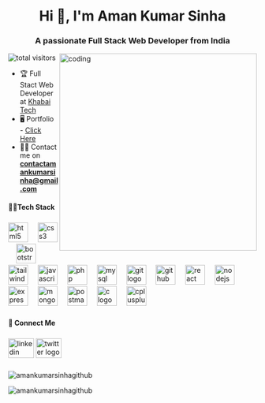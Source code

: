 <h1 align="center">Hi 👋, I'm Aman Kumar Sinha</h1>
<h3 align="center">A passionate Full Stack Web Developer from India</h3>

<img
  align="right"
  alt="coding"
  width="400px"
src="https://camo.githubusercontent.com/7de37139d0b4c1ce40865e799b446c0e963a3dd8fb68d239707237c40604fa3d/68747470733a2f2f63646e2e6472696262626c652e636f6d2f75736572732f3733303730332f73637265656e73686f74732f363538313234332f6176656e746f2e676966"
/>

<p align="left">
  <img
    src="https://komarev.com/ghpvc/?username=amankumarsinhagithub&label=Profile%20views&color=0e75b6&style=flat"
    alt="total visitors"
  />
</p>



- 🏆 Full Stact Web Developer at [Khabai Tech](https://khabaitech.com/)
- 🖥️ Portfolio - [Click Here](https://amankumarsinhagithub.github.io/Portfolio/)
- 👨‍💻 Contact me on **contactamankumarsinha@gmail.com**


<h4 align="left">🧑‍💻Tech Stack</h4>

###

<div align="left">
  <img src="https://cdn.jsdelivr.net/gh/devicons/devicon/icons/html5/html5-original.svg" height="40" alt="html5 logo"  />
  <img width="12" />
  <img src="https://cdn.jsdelivr.net/gh/devicons/devicon/icons/css3/css3-original.svg" height="40" alt="css3 logo"  />
  <img width="12" />
  <img src="https://cdn.jsdelivr.net/gh/devicons/devicon/icons/bootstrap/bootstrap-original.svg" height="40" alt="bootstrap logo"  />
  <img width="12" />
  <img src="https://cdn.simpleicons.org/tailwindcss/06B6D4" height="40" alt="tailwindcss logo"  />
  <img width="12" />
  <img src="https://cdn.jsdelivr.net/gh/devicons/devicon/icons/javascript/javascript-original.svg" height="40" alt="javascript logo"  />
  <img width="12" />
  <img src="https://cdn.jsdelivr.net/gh/devicons/devicon/icons/php/php-original.svg" height="40" alt="php logo"  />
  <img width="12" />
  <img src="https://cdn.simpleicons.org/mysql/4479A1" height="40" alt="mysql logo"  />
  <img width="12" />
  <img src="https://cdn.jsdelivr.net/gh/devicons/devicon/icons/git/git-original.svg" height="40" alt="git logo"  />
  <img width="12" />
  <img src="https://skillicons.dev/icons?i=github" height="40" alt="github logo"  />
  <img width="12" />
  <img src="https://cdn.jsdelivr.net/gh/devicons/devicon/icons/react/react-original.svg" height="40" alt="react logo"  />
  <img width="12" />
  <img src="https://cdn.simpleicons.org/nodedotjs/339933" height="40" alt="nodejs logo"  />
  <img width="12" />
  <img src="https://skillicons.dev/icons?i=express" height="40" alt="express logo"  />
  <img width="12" />
  <img src="https://cdn.simpleicons.org/mongodb/47A248" height="40" alt="mongodb logo"  />
  <img width="12" />
  <img src="https://cdn.simpleicons.org/postman/FF6C37" height="40" alt="postman logo"  />
  <img width="12" />
  <img src="https://cdn.jsdelivr.net/gh/devicons/devicon/icons/c/c-original.svg" height="40" alt="c logo"  />
  <img width="12" />
  <img src="https://cdn.jsdelivr.net/gh/devicons/devicon/icons/cplusplus/cplusplus-original.svg" height="40" alt="cplusplus logo"  />
</div>

###

<h4 align="left">👋 Connect Me</h4>

###

<div align="left">
  <img src="https://raw.githubusercontent.com/maurodesouza/profile-readme-generator/master/src/assets/icons/social/linkedin/default.svg" width="52" height="40" alt="linkedin logo"  />
  <img src="https://raw.githubusercontent.com/maurodesouza/profile-readme-generator/master/src/assets/icons/social/twitter/default.svg" width="52" height="40" alt="twitter logo"  />
</div>

###

<p>
  <img
    align="center"
    src="https://github-readme-stats.vercel.app/api/top-langs/?username=amankumarsinhagithub&theme=nightowl&hide_border=false&include_all_commits=false&count_private=false&layout=compact"
    alt="amankumarsinhagithub"
  />
</p>

<p>
  <img
    align="center"
    src="https://github-readme-streak-stats.herokuapp.com/?user=amankumarsinhagithub&theme=nightowl&hide_border=false"
    alt="amankumarsinhagithub"
  />
</p>


